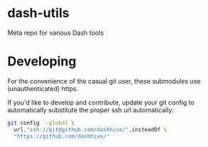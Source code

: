 # dash-utils

Meta repo for various Dash tools

# Developing

For the convenience of the casual git user, these submodules use (unauthenticated) https.

If you'd like to develop and contribute, update your git config to automatically substitute the proper ssh url automatically:

```bash
git config --global \
  url."ssh://git@github.com/dashhive/".insteadOf \
  "https://github.com/dashhive/"
```
